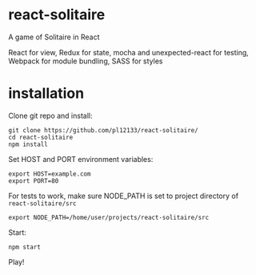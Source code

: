 # react-solitaire
A game of Solitaire in React

React for view, Redux for state, mocha and unexpected-react for testing, Webpack for module bundling, SASS for styles

# installation

Clone git repo and install:

    git clone https://github.com/pl12133/react-solitaire/
    cd react-solitaire
    npm install

Set HOST and PORT environment variables:

    export HOST=example.com
    export PORT=80

For tests to work, make sure NODE_PATH is set to project directory of `react-solitaire/src`

    export NODE_PATH=/home/user/projects/react-solitaire/src

Start:

    npm start

Play!
